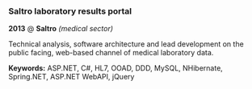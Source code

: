 ### Saltro laboratory results portal

**2013** @ **Saltro** _(medical sector)_

Technical analysis, software architecture and lead development on the public
facing, web-based channel of medical laboratory data.

**Keywords:** ASP.NET, C#, HL7, OOAD, DDD, MySQL, NHibernate, Spring.NET,
ASP.NET WebAPI, jQuery
